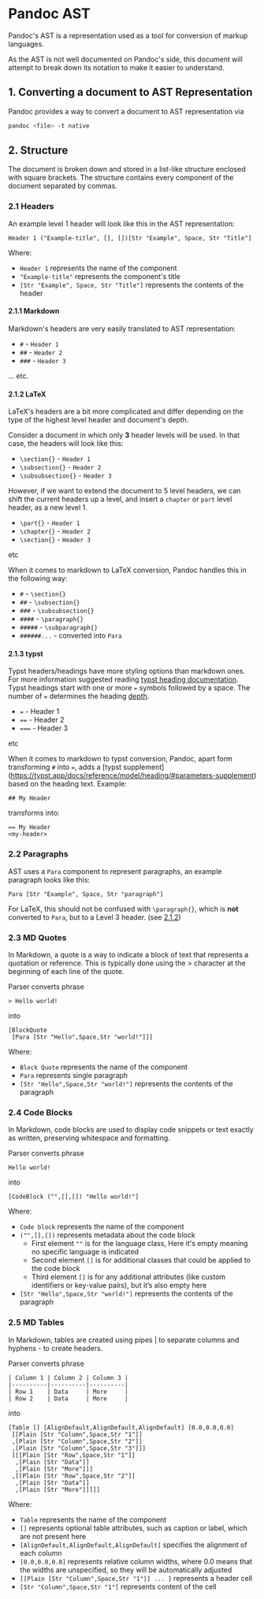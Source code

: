 # Pandoc AST
Pandoc's AST is a representation used as a tool for conversion of markup languages.

As the AST is not well documented on Pandoc's side, this document will attempt to break down its notation to make it easier to understand.

## 1. Converting a document to AST Representation
Pandoc provides a way to convert a document to AST representation via

```sh
pandoc <file> -t native
```

## 2. Structure

The document is broken down and stored in a list-like structure enclosed with square brackets. The structure contains every component of the document separated by commas.

### 2.1 Headers

An example level 1 header will look like this in the AST representation:
```
Header 1 ("Example-title", [], [])[Str "Example", Space, Str "Title"]
```
Where:
- `Header 1` represents the name of the component
- `"Example-title"` represents the component's title
- `[Str "Example", Space, Str "Title"]` represents the contents of the header

#### 2.1.1 Markdown
Markdown's headers are very easily translated to AST representation:

* `#` - `Header 1`
* `##` - `Header 2`
* `###` - `Header 3`

... etc.

#### 2.1.2 LaTeX
LaTeX's headers are a bit more complicated and differ depending on the type of the highest level header and document's depth.

Consider a document in which only **3** header levels will be used. In that case, the headers will look like this:
* `\section{}` - `Header 1`
* `\subsection{}` - `Header 2`
* `\subsubsection{}` - `Header 3`

However, if we want to extend the document to 5 level headers, we can shift the current headers up a level, and insert a `chapter` or `part` level header, as a new level 1.
* `\part{}` - `Header 1`
* `\chapter{}` - `Header 2`
* `\section{}` - `Header 3`

etc

When it comes to markdown to LaTeX conversion, Pandoc handles this in the following way:
* `#` - `\section{}`
* `##` - `\subsection{}`
* `###` - `\subsubsection{}`
* `####` - `\paragraph{}`
* `#####` - `\subparagraph{}`
* `######...` - converted into `Para`

#### 2.1.3 typst
Typst headers/headings have more styling options than markdown ones. For more information suggested reading [typst heading documentation](https://typst.app/docs/reference/model/heading/).
Typst headings start with one or more `=` symbols followed by a space. The number of `=` determines the heading [depth](https://typst.app/docs/reference/model/heading/#parameters-depth).
* `=` - Header 1
* `==` - Header 2
* `===` - Header 3

etc

When it comes to markdown to typst conversion, Pandoc, apart form transforming `#` into `=`, adds a [typst supplement] (https://typst.app/docs/reference/model/heading/#parameters-supplement) based on the heading text.
Example:
```
## My Header
```
transforms into:
```
== My Header
<my-header>
```

### 2.2 Paragraphs

AST uses a `Para` component to represent paragraphs, an example paragraph looks like this:
```
Para [Str "Example", Space, Str "paragraph"]
```

For LaTeX, this should not be confused with `\paragraph{}`, which is **not** converted to `Para`, but to a Level 3 header. (see [2.1.2](#212-latex))


### 2.3 MD Quotes

In Markdown, a quote is a way to indicate a block of text that represents a quotation or reference. This is typically done using the > character at the beginning of each line of the quote.

Parser converts phrase 
```
> Hello world!
```
into 
```
[BlockQuote
 [Para [Str "Hello",Space,Str "world!"]]]
```

Where:
- `Block Quote` represents the name of the component
- `Para` represents single paragraph
- `[Str "Hello",Space,Str "world!"]` represents the contents of the paragraph

### 2.4 Code Blocks
In Markdown, code blocks are used to display code snippets or text exactly as written, preserving whitespace and formatting.

Parser converts phrase
```
Hello world!
```
into
```
[CodeBlock ("",[],[]) "Hello world!"]
```

Where: 
- `Code block` represents the name of the component
- `("",[],[])` represents metadata about the code block
    - First element `""`  is for the language class, Here it's empty meaning no specific language is indicated
    - Second element `[]` is for additional classes that could be applied to the code block
    - Third element `[]` is for any additional attributes (like custom identifiers or key-value pairs), but it’s also empty here
- `[Str "Hello",Space,Str "world!"]` represents the contents of the paragraph

### 2.5 MD Tables

In Markdown, tables are created using pipes | to separate columns and hyphens - to create headers.

Parser converts phrase
```
| Column 1 | Column 2 | Column 3 |
|----------|----------|----------|
| Row 1    | Data     | More     |
| Row 2    | Data     | More     |
```
into
```
[Table [] [AlignDefault,AlignDefault,AlignDefault] [0.0,0.0,0.0]
 [[Plain [Str "Column",Space,Str "1"]]
 ,[Plain [Str "Column",Space,Str "2"]]
 ,[Plain [Str "Column",Space,Str "3"]]]
 [[[Plain [Str "Row",Space,Str "1"]]
  ,[Plain [Str "Data"]]
  ,[Plain [Str "More"]]]
 ,[[Plain [Str "Row",Space,Str "2"]]
  ,[Plain [Str "Data"]]
  ,[Plain [Str "More"]]]]]
```

Where:
- `Table` represents the name of the component
- `[]` represents optional table attributes, such as caption or label, which are not present here
- `[AlignDefault,AlignDefault,AlignDefault]` specifies the alignment of each column
- `[0.0,0.0,0.0]` represents relative column widths, where 0.0 means that the widths are unspecified, so they will be automatically adjusted
- `[[Plain [Str "Column",Space,Str "1"]] ... ]` represents a header cell
- `[Str "Column",Space,Str "1"]` represents content of the cell
